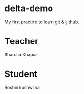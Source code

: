 # delta-demo
My first practice to learn git &amp; github.

# Teacher
Shardha Khapra

# Student
Roshni kushwaha
